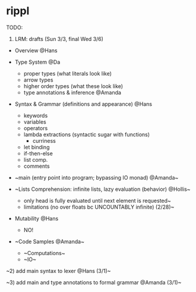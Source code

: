 # rippl


TODO:

1) LRM: drafts (Sun 3/3, final Wed 3/6)
  - Overview @Hans
  
  - Type System @Da
    - proper types (what literals look like)
    - arrow types
    - higher order types (what these look like)
    - type annotations & inference @Amanda
    
  - Syntax & Grammar (definitions and appearance) @Hans
    - keywords
    - variables
    - operators
    - lambda extractions (syntactic sugar with functions)
      - curriness
    - let binding
    - if-then-else
    - list comp.
    - comments
    
  - ~main (entry point into program; bypassing IO monad) @Amanda~
  
  - ~Lists Comprehension: infinite lists, lazy evaluation (behavior) @Hollis~
     - only head is fully evaluated until next element is requested~
     - limitations (no over floats bc UNCOUNTABLY infinite) (2/28)~
     
  - Mutability @Hans
     - NO!

  - ~Code Samples @Amanda~
      - ~Computations~
      - ~IO~


~2) add main syntax to lexer @Hans (3/1)~

~3) add main and type annotations to formal grammar @Amanda (3/1)~
